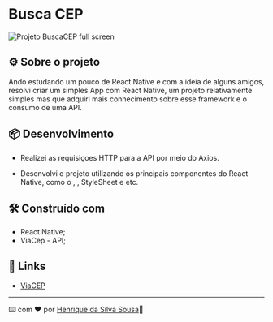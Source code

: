 # Busca CEP

![Projeto BuscaCEP full screen](https://user-images.githubusercontent.com/86082129/194645580-461084f4-6977-490a-ac84-a600127889c8.gif)


## ⚙️ Sobre o projeto

Ando estudando um pouco de React Native e com a ideia de alguns amigos, resolvi criar um simples App com React Native, um projeto relativamente simples mas que adquiri mais conhecimento sobre esse framework e o consumo de uma API. 

## 📦 Desenvolvimento

* Realizei as requisiçoes HTTP para a API por meio do Axios. 

* Desenvolvi o projeto utilizando os principais componentes do React Native, como o <View>, <Text>, StyleSheet e etc.


## 🛠️ Construído com

* React Native;
* ViaCep - API;

## 📌 Links

* [ViaCEP](https://viacep.com.br/)
---
⌨️ com ❤️ por [Henrique da Silva Sousa](https://www.linkedin.com/in/henrique-da-silva-sousa-2a077622b/)🚀
